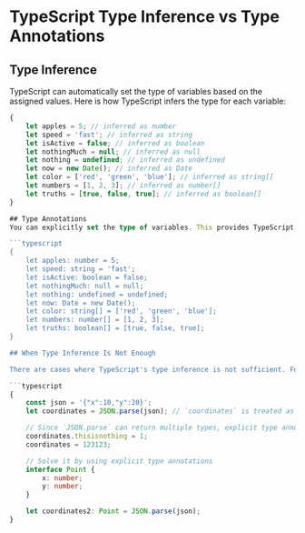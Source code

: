 # TypeScript Type Inference vs Type Annotations

## Type Inference
TypeScript can automatically set the type of variables based on the assigned values. Here is how TypeScript infers the type for each variable:

```typescript
{
    let apples = 5; // inferred as number
    let speed = 'fast'; // inferred as string
    let isActive = false; // inferred as boolean
    let nothingMuch = null; // inferred as null
    let nothing = undefined; // inferred as undefined
    let now = new Date(); // inferred as Date
    let color = ['red', 'green', 'blue']; // inferred as string[]
    let numbers = [1, 2, 3]; // inferred as number[]
    let truths = [true, false, true]; // inferred as boolean[]
}

## Type Annotations
You can explicitly set the type of variables. This provides TypeScript with exact type information.

```typescript
{
    let apples: number = 5;
    let speed: string = 'fast';
    let isActive: boolean = false;
    let nothingMuch: null = null;
    let nothing: undefined = undefined;
    let now: Date = new Date();
    let color: string[] = ['red', 'green', 'blue'];
    let numbers: number[] = [1, 2, 3];
    let truths: boolean[] = [true, false, true];
}

## When Type Inference Is Not Enough

There are cases where TypeScript's type inference is not sufficient. For example, the return type of `JSON.parse` can be quite varied, necessitating explicit type annotations.

```typescript
{
    const json = '{"x":10,"y":20}';
    let coordinates = JSON.parse(json); // `coordinates` is treated as `any` type

    // Since `JSON.parse` can return multiple types, explicit type annotation is necessary for `coordinates`.
    coordinates.thisisnothing = 1;
    coordinates = 123123;

    // Solve it by using explicit type annotations
    interface Point {
        x: number;
        y: number;
    }

    let coordinates2: Point = JSON.parse(json);
}
